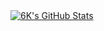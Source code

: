 <a href="https://github.com/anuraghazra/github-readme-stats">
  <img align="center" src="https://github-readme-stats.anuraghazra1.vercel.app/api?username=6K6666&show_icons=true&include_all_commits=true&theme=material-palenight" alt="6K's GitHub Stats" />
</a>
